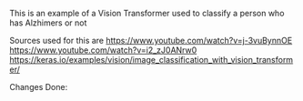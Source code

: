 This is an example of a Vision Transformer used to classify a person who has Alzhimers or not

Sources used for this are
https://www.youtube.com/watch?v=j-3vuBynnOE
https://www.youtube.com/watch?v=i2_zJ0ANrw0
https://keras.io/examples/vision/image_classification_with_vision_transformer/

Changes Done:
